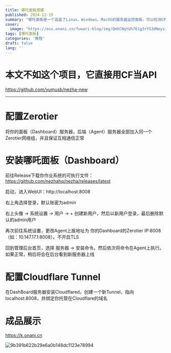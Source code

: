 ```yaml
---
title: 哪吒面板搭建
published: 2024-12-19
summary: "哪吒面板是一个涵盖了Linux、Windows、MacOS的服务器监控面板，可以检测CPU、GPU、内存和网络"
cover:
  image: "https://oss.onani.cn/fuwari-blog/img/QmXCNqtUh761g3rYS3dNeysiZTEBgk1ozamWUNy3bHXnvC"
tags: [哪吒面板]
categories: '教程'
draft: false 
lang: ''
---
```


# 本文不如这个项目，它直接用CF当API

https://github.com/yumusb/nezha-new

---

# 配置Zerotier

将你的面板（Dashboard）服务器，后端（Agent）服务器全部加入同一个Zerotier网络组，并且保证互相通信正常

# 安装哪吒面板（Dashboard）

前往Release下载你作业系统的可执行文件：https://github.com/nezhahq/nezha/releases/latest

启动，进入WebUI：http://localhost:8008

右上角选择登录，默认账密为admin

右上头像 -> 系统设置 -> 用户 -> +
创建新用户，然后以新用户登录，最后删除默认的admin用户

再次前往系统设置，更改Agent上报地址为 你的Dashboard的Zerotier IP:8008（如：10.147.17.1:8008）。不开启TLS

回到管理后台首页，选择 服务器 -> 安装命令。然后依次将命令在Agent上执行。如果正常，稍后将会在后台看到新服务器上线

# 配置Cloudflare Tunnel

在DashBoard服务器安装Cloudflared，创建一个新Tunnel，指向localhost:8008，并绑定你托管在Cloudflare的域名

# 成品展示

https://k.onani.cn

![9b391b622b29e6a0b148dc1123e78994](https://oss.onani.cn/fuwari-blog/img/QmXCNqtUh761g3rYS3dNeysiZTEBgk1ozamWUNy3bHXnvC)
